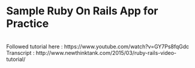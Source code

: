 <h1> Sample Ruby On Rails App for Practice </h1>

<br/>
Followed tutorial here : 
https://www.youtube.com/watch?v=GY7Ps8fqGdc 
<br/>
Transcript : 
http://www.newthinktank.com/2015/03/ruby-rails-video-tutorial/
